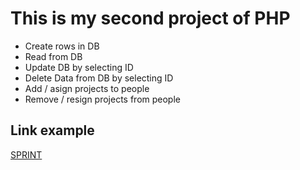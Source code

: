# This is my second project of PHP


* Create rows in DB
* Read from DB
* Update DB by selecting ID
* Delete Data from DB by selecting ID
* Add / asign projects to people
* Remove / resign projects from people

## Link example

[SPRINT](http://127.0.0.1/SQL_CRUD/Crud.php)